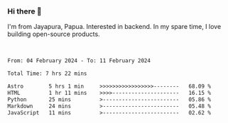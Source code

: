 ### Hi there 👋

I'm from Jayapura, Papua. Interested in backend. In my spare time, I love building open-source products.

<br>

 
 <!--START_SECTION:waka-->

```txt
From: 04 February 2024 - To: 11 February 2024

Total Time: 7 hrs 22 mins

Astro        5 hrs 1 min     >>>>>>>>>>>>>>>>>--------   68.09 %
HTML         1 hr 11 mins    >>>>---------------------   16.15 %
Python       25 mins         >------------------------   05.86 %
Markdown     24 mins         >------------------------   05.48 %
JavaScript   11 mins         >------------------------   02.62 %
```

<!--END_SECTION:waka-->
